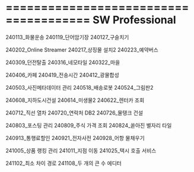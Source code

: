 ======================================
SW Professional
======================================
240113_화물운송
240119_단어암기장
240127_구슬치기

240202_Online Streamer
240217_상징물 설치2
240223_예약버스

240309_던전탈출
240316_네모타일
240322_마을

240406_카페
240419_전송시간
240412_광물합성

240503_사진메타데이터 관리
240518_배송로봇
240524_그림판2

240608_지하도시건설
240614_미생물2
240622_렌터카 조회

240712_직선 열차
240720_연락처 DB2
240726_물탱크 건설

240803_포스팅 관리
240809_주식 가격 조회
240824_쏟아진 별자리 타일

240913_통행료할인
240921_전자사전
240928_어항 물채우기

241005_상품 랭킹 관리
241011_지점 이동
241025_택시 호출 서비스

241102_최소 차이 경로
241108_두 개의 큰 수 에디터

